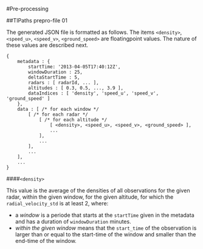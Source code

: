 #Pre-processing

##TIPaths prepro-file 01

The generated JSON file is formatted as follows. The items `<density>`, `<speed_u>`, `<speed_v>`, `<ground_speed>` are floatingpoint values. The nature of these values are described next.

```
{
    metadata : {
        startTime: '2013-04-05T17:40:12Z',
        windowDuration : 25,
        deltaStartTime : 5,
        radars : [ radarId, ... ],
        altitudes : [ 0.3, 0.5, ..., 3.9 ],
        dataIndices : [ 'density', 'speed_u', 'speed_v', 'ground_speed' ]
    },
    data : [ /* for each window */
        [ /* for each radar */
            [ /* for each altitude */
                [ <density>, <speed_u>, <speed_v>, <ground_speed> ],
                ...
            ],
            ...
        ],
        ...
    ],
    ...
}
```

####`<density>`

This value is the average of the densities of all observations for the given radar, within the given window, for the given altitude, for which the `radial_velocity_std` is at least 2, where:
- a *window* is a periode that starts at the `startTime` given in the metadata and has a duration of `windowDuration` minutes.
- *within the given window* means that the `start_time` of the observation is larger than or equal to the start-time of the window and smaller than the end-time of the window.

